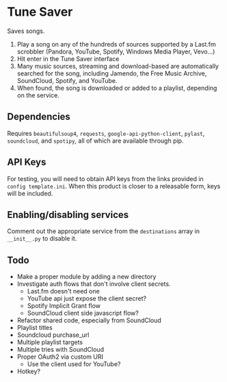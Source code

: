Tune Saver
==========
Saves songs.

1. Play a song on any of the hundreds of sources supported by a Last.fm
scrobbler (Pandora, YouTube, Spotify, Windows Media Player, Vevo...)
2. Hit enter in the Tune Saver interface
3. Many music sources, streaming and download-based are
automatically searched for the song, including
Jamendo, the Free Music Archive, SoundCloud, Spotify, and YouTube.
4. When found, the song is downloaded or added to a playlist, depending
on the service.


Dependencies
------------
Requires `beautifulsoup4`, `requests`, `google-api-python-client`, `pylast`, 
`soundcloud`, and `spotipy`, all of which are available through pip.

API Keys
--------
For testing, you will need to obtain API keys from the links provided in
`config template.ini`. When this product is closer to a releasable form,
keys will be included.


Enabling/disabling services
---------------------------
Comment out the appropriate service from the `destinations` array in
`__init__.py` to disable it.


Todo
----
* Make a proper module by adding a new directory
* Investigate auth flows that don't involve client secrets.
    - Last.fm doesn't need one
    - YouTube api just expose the client secret?
    - Spotify Implicit Grant flow
    - SoundCloud client side javascript flow?
* Refactor shared code, especially from SoundCloud
* Playlist titles
* Soundcloud purchase_url
* Multiple playlist targets
* Multiple tries with SoundCloud
* Proper OAuth2 via custom URI
    - Use the client used for YouTube?
* Hotkey?